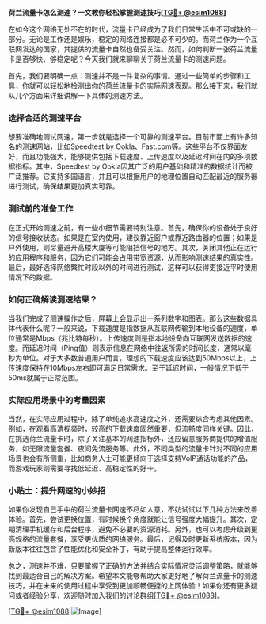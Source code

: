 **荷兰流量卡怎么测速？一文教你轻松掌握测速技巧[[TG💪+ @esim1088](https://t.me/s/esim1088)]**

在如今这个网络无处不在的时代，流量卡已经成为了我们日常生活中不可或缺的一部分。无论是工作还是娱乐，稳定的网络连接都是必不可少的。而荷兰作为一个互联网发达的国家，其提供的流量卡自然也备受关注。然而，如何判断一张荷兰流量卡是否够快、够稳定呢？今天我们就来聊聊关于荷兰流量卡的测速问题。

首先，我们要明确一点：测速并不是一件复杂的事情。通过一些简单的步骤和工具，你就可以轻松地检测出你的荷兰流量卡的实际网速表现。那么接下来，我们就从几个方面来详细讲解一下具体的测速方法。

### 选择合适的测速平台

想要准确地测试网速，第一步就是选择一个可靠的测速平台。目前市面上有许多知名的测速网站，比如Speedtest by Ookla、Fast.com等。这些平台不仅界面友好，而且功能强大，能够提供包括下载速度、上传速度以及延迟时间在内的多项数据指标。其中，Speedtest by Ookla因其广泛的用户基础和精准的数据统计而被广泛推荐。它支持多国语言，并且可以根据用户的地理位置自动匹配最近的服务器进行测试，确保结果更加真实可靠。

### 测试前的准备工作

在正式开始测速之前，有一些小细节需要特别注意。首先，确保你的设备处于良好的信号接收状态。如果是在室内使用，建议靠近窗户或靠近路由器的位置；如果是户外使用，则尽量避开高楼大厦等可能阻挡信号的地方。其次，关闭其他正在运行的应用程序和服务，因为它们可能会占用带宽资源，从而影响测速结果的真实性。最后，最好选择网络繁忙时段以外的时间进行测试，这样可以获得更接近平时使用情况下的数据。

### 如何正确解读测速结果？

当我们完成了测速操作之后，屏幕上会显示出一系列数字和图表。那么这些数据具体代表什么呢？一般来说，下载速度是指数据从互联网传输到本地设备的速度，单位通常是Mbps（兆比特每秒）。上传速度则是指本地设备向互联网发送数据的速度。而延迟时间（Ping值）则表示信息在网络中往返所需的时间长度，通常以毫秒为单位。对于大多数普通用户而言，理想的下载速度应该达到50Mbps以上，上传速度保持在10Mbps左右即可满足日常需求。至于延迟时间，一般情况下低于50ms就属于正常范围。

### 实际应用场景中的考量因素

当然，在实际应用过程中，除了单纯追求高速度之外，还需要综合考虑其他因素。例如，在观看高清视频时，较高的下载速度固然重要，但流畅度同样关键。因此，在挑选荷兰流量卡时，除了关注基本的网速指标外，还应留意服务商提供的增值服务，如无限流量套餐、夜间免流服务等。此外，不同类型的流量卡针对不同的应用场景也会有所侧重，比如商务人士可能更倾向于选择支持VoIP通话功能的产品，而游戏玩家则需要寻找低延迟、高稳定性的好卡。

### 小贴士：提升网速的小妙招

如果你发现自己手中的荷兰流量卡网速不尽如人意，不妨试试以下几种方法来改善体验。首先，尝试更换位置，有时候换个角度就能让信号强度大幅提升。其次，定期清理手机缓存和后台程序，避免不必要的资源消耗。另外，也可以考虑升级到更高规格的流量套餐，享受更优质的网络服务。最后，记得及时更新系统版本，因为新版本往往包含了性能优化和安全补丁，有助于提高整体运行效率。

总之，测速并不难，只要掌握了正确的方法并结合实际情况灵活调整策略，就能够找到最适合自己的解决方案。希望本文能够帮助大家更好地了解荷兰流量卡的测速技巧，并在未来的使用过程中享受到更加顺畅便捷的上网体验！如果你还有更多疑问或者经验分享，欢迎随时加入我们的讨论群组[[TG💪+ @esim1088](https://t.me/s/esim1088)]。

[[TG💪+ @esim1088](https://t.me/s/esim1088) ![Image](https://i.postimg.cc/4NQfJmqS/Snipaste-2025-05-13-00-14-12.png)]